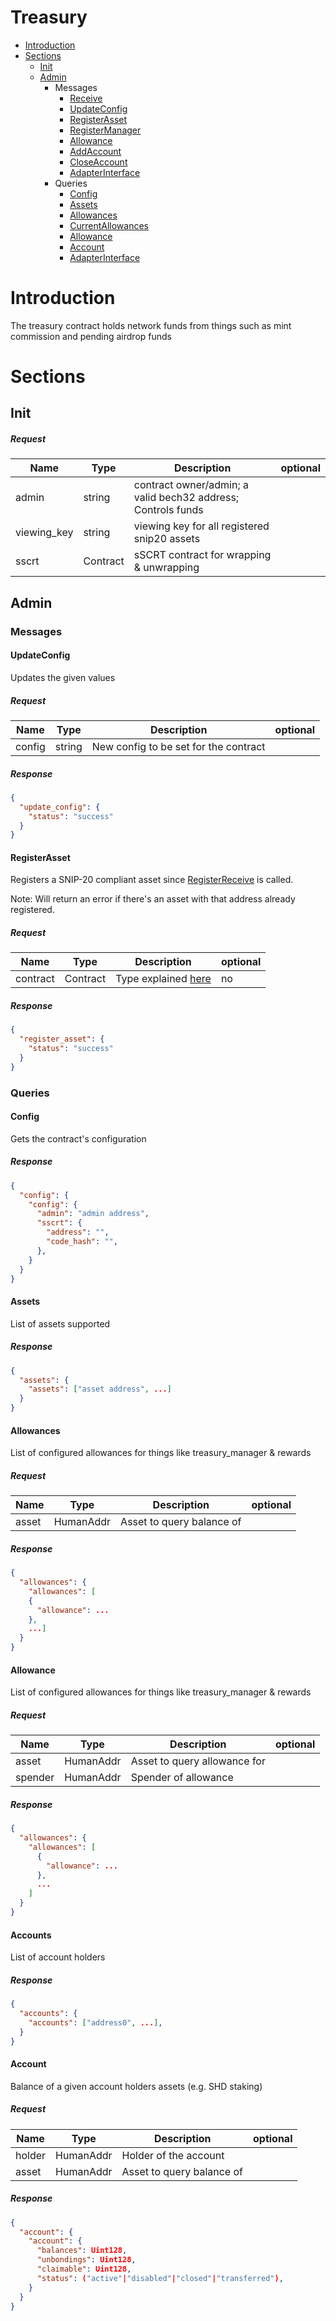 # Treasury
* [Introduction](#Introduction)
* [Sections](#Sections)
    * [Init](#Init)
    * [Admin](#Admin)
        * Messages
            * [Receive](#Receive)
            * [UpdateConfig](#UpdateConfig)
            * [RegisterAsset](#RegisterAsset)
            * [RegisterManager](#RegisterManager)
            * [Allowance](#Allowance)
            * [AddAccount](#AddAccount)
            * [CloseAccount](#CloseAccount)
            * [AdapterInterface](#AdapterInterface)
        * Queries
            * [Config](#Config)
            * [Assets](#Assets)
            * [Allowances](#Allowances)
            * [CurrentAllowances](#CurrentAllowances)
            * [Allowance](#Allowance)
            * [Account](#Account)
            * [AdapterInterface](#AdapterInterface)
# Introduction
The treasury contract holds network funds from things such as mint commission and pending airdrop funds

# Sections

## Init
##### Request
|Name      |Type      |Description                                                                                                        | optional |
|----------|----------|-------------------------------------------------------------------------------------------------------------------|----------|
|admin | string   |  contract owner/admin; a valid bech32 address; Controls funds
|viewing_key | string   |  viewing key for all registered snip20 assets
|sscrt | Contract |  sSCRT contract for wrapping & unwrapping

## Admin

### Messages
#### UpdateConfig
Updates the given values
##### Request
|Name      |Type      |Description                                                                                                        | optional |
|----------|----------|-------------------------------------------------------------------------------------------------------------------|----------|
|config | string   |  New config to be set for the contract

##### Response
```json
{
  "update_config": {
    "status": "success"
  }
}
```

#### RegisterAsset
Registers a SNIP-20 compliant asset since [RegisterReceive](https://github.com/SecretFoundation/SNIPs/blob/master/SNIP-20.md#RegisterReceive) is called.

Note: Will return an error if there's an asset with that address already registered.
##### Request
|Name        |Type    |Description                                                                                                            | optional |
|------------|--------|-----------------------------------------------------------------------------------------------------------------------|----------|
|contract    | Contract |  Type explained [here](#Contract)                                                                                     |  no      |
##### Response
```json
{
  "register_asset": {
    "status": "success"
  }
}
```

### Queries

#### Config
Gets the contract's configuration
##### Response
```json
{
  "config": {
    "config": {
      "admin": "admin address",
      "sscrt": {
        "address": "",
        "code_hash": "",
      },
    }
  }
}
```

#### Assets
List of assets supported
##### Response
```json
{
  "assets": {
    "assets": ["asset address", ...]
  }
}
```

#### Allowances
List of configured allowances for things like treasury_manager & rewards
##### Request
|Name      |Type      |Description                                                                                                        | optional |
|----------|----------|-------------------------------------------------------------------------------------------------------------------|----------|
|asset | HumanAddr |  Asset to query balance of
##### Response
```json
{
  "allowances": {
    "allowances": [
    {
      "allowance": ...
    }, 
    ...]
  }
}
```

#### Allowance
List of configured allowances for things like treasury_manager & rewards
##### Request
|Name      |Type      |Description                                                                                                        | optional |
|----------|----------|-------------------------------------------------------------------------------------------------------------------|----------|
|asset | HumanAddr |  Asset to query allowance for
|spender | HumanAddr |  Spender of allowance
##### Response
```json
{
  "allowances": {
    "allowances": [
      {
        "allowance": ...
      }, 
      ...
    ]
  }
}
```

#### Accounts
List of account holders
##### Response
```json
{
  "accounts": {
    "accounts": ["address0", ...],
  }
}
```

#### Account
Balance of a given account holders assets (e.g. SHD staking)
##### Request
|Name      |Type      |Description                                                                                                        | optional |
|----------|----------|-------------------------------------------------------------------------------------------------------------------|----------|
|holder | HumanAddr |  Holder of the account
|asset | HumanAddr |  Asset to query balance of
##### Response
```json
{
  "account": {
    "account": {
      "balances": Uint128,
      "unbondings": Uint128,
      "claimable": Uint128,
      "status": ("active"|"disabled"|"closed"|"transferred"),
    }
  }
}
```
